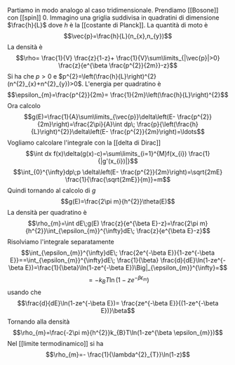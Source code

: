 Partiamo in modo analogo al caso tridimensionale. Prendiamo [[Bosone]] con [[spin]] 0. Immagino una griglia suddivisa in quadratini di dimensione $\frac{h}{L}$ dove $h$ è la [[costante di Planck]]. La quantità di moto è
$$\vec{p}=\frac{h}{L}(n_{x},n_{y})$$
La densità è
$$\rho= \frac{1}{V} \frac{z}{1-z}+ \frac{1}{V}\sum\limits_{|\vec{p}|>0} \frac{z}{e^{\beta \frac{p^{2}}{2m}}-z}$$
Si ha che $p>0$ e $p^{2}=\left(\frac{h}{L}\right)^{2}(n^{2}_{x}+n^{2}_{y})>0$. L'energia per quadratino è
$$\epsilon_{m}=\frac{p^{2}}{2m}= \frac{1}{2m}\left(\frac{h}{L}\right)^{2}$$
Ora calcolo
$$g(E)=\frac{1}{A}\sum\limits_{\vec{p}}\delta\left(E- \frac{p^{2}}{2m}\right)=\frac{2\pi}{A}\int dp\; \frac{p}{\left(\frac{h}{L}\right)^{2}}\delta\left(E- \frac{p^{2}}{2m}\right)=\ldots$$
Vogliamo calcolare l'integrale con la [[delta di Dirac]] 
$$\int dx f(x)\delta(g(x)-c)=\sum\limits_{i=1}^{M}f(x_{i}) \frac{1}{|g'(x_{i})|}$$
$$\int_{0}^{\infty}dp\;p \delta\left(E- \frac{p^{2}}{2m}\right)=\sqrt{2mE} \frac{1}{\frac{\sqrt{2mE}}{m}}=m$$
Quindi tornando al calcolo di $g$ 
$$g(E)=\frac{2\pi m}{h^{2}}\theta(E)$$
La densità per quadratino è
$$\rho_{m}=\int dE\;g(E) \frac{z}{e^{\beta E}-z}=\frac{2\pi m}{h^{2}}\int_{\epsilon_{m}}^{\infty}dE\; \frac{z}{e^{\beta E}-z}$$
Risolviamo l'integrale separatamente
$$\int_{\epsilon_{m}}^{\infty}dE\; \frac{2e^{-\beta E}}{1-ze^{-\beta E}}==\int_{\epsilon_{m}}^{\infty}dE\; \frac{1}{\beta} \frac{d}{dE}\ln(1-ze^{-\beta E})=\frac{1}{\beta}\ln(1-ze^{-\beta E})\Big|_{\epsilon_{m}}^{\infty}=$$
$$=-k_{B}T\ln(1-ze^{-\beta \epsilon_{m}})$$
usando che
$$\frac{d}{dE}\ln(1-ze^{-\beta E})= \frac{ze^{-\beta E}}{(1-ze^{-\beta E})}\beta$$
Tornando alla densità
$$\rho_{m}=\frac{-2\pi m}{h^{2}}k_{B}T\ln(1-ze^{\beta \epsilon_{m}})$$
Nel [[limite termodinamico]] si ha
$$\rho_{m}=- \frac{1}{\lambda^{2}_{T}}\ln(1-z)$$

